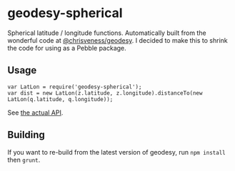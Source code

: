 # geodesy-spherical

Spherical latitude / longitude functions.
Automatically built from the wonderful code at [@chrisveness/geodesy](https://github.com/chrisveness/geodesy).
I decided to make this to shrink the code for using as a Pebble package.

## Usage

```
var LatLon = require('geodesy-spherical');
var dist = new LatLon(z.latitude, z.longitude).distanceTo(new LatLon(q.latitude, q.longitude));
```

See [the actual API](https://github.com/chrisveness/geodesy#latlon-sphericaljs-latitudelongitude-geodesy-functions-on-a-spherical-earth-model).

## Building

If you want to re-build from the latest version of geodesy, run `npm install` then `grunt`.